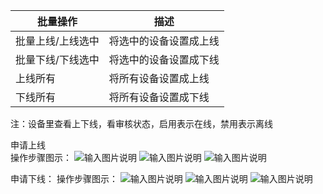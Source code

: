 | 批量操作 | 描述  |
|---|---|
| 批量上线/上线选中  | 将选中的设备设置成上线  |
| 批量下线/下线选中  | 将选中的设备设置成下线  |
| 上线所有  | 将所有设备设置成上线  |
| 下线所有  | 将所有设备设置成下线  |               
	                
注：设备里查看上下线，看审核状态，启用表示在线，禁用表示离线

申请上线  
操作步骤图示：
![输入图片说明](https://images.gitee.com/uploads/images/2021/0518/140630_b677658e_8867015.png "屏幕截图.png")
![输入图片说明](https://images.gitee.com/uploads/images/2021/0518/140732_9ec8a47c_8867015.png "屏幕截图.png")
![输入图片说明](https://images.gitee.com/uploads/images/2021/0518/142418_b4f1ac6d_8867015.png "屏幕截图.png")

申请下线：
操作步骤图示：
![输入图片说明](https://images.gitee.com/uploads/images/2021/0518/142022_e5670c9c_8867015.png "屏幕截图.png")
![输入图片说明](https://images.gitee.com/uploads/images/2021/0518/142224_88df72ec_8867015.png "屏幕截图.png")
![输入图片说明](https://images.gitee.com/uploads/images/2021/0518/142321_11d1a58e_8867015.png "屏幕截图.png")